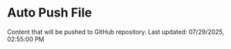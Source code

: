 # Auto Push File

Content that will be pushed to GitHub repository.
Last updated: 07/29/2025, 02:55:00 PM